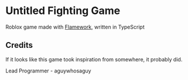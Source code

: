 # Untitled Fighting Game

Roblox game made with [Flamework](https://fireboltofdeath.dev/docs/flamework/), written in TypeScript

## Credits

If it looks like this game took inspiration from somewhere, it probably did.

Lead Programmer - aguywhosaguy
